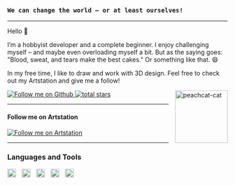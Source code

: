 ### **`We can change the world – or at least ourselves!`**
---
Hello 👋

I’m a hobbyist developer and a complete beginner. I enjoy challenging myself – and maybe even overloading myself a bit. But as the saying goes: "Blood, sweat, and tears make the best cakes." Or something like that. 😄

In my free time, I like to draw and work with 3D design. Feel free to check out my Artstation and give me a follow!

<img src="https://github.com/user-attachments/assets/f80eebc0-7fa8-429d-88c4-c6b9952b1c2e" alt="peachcat-cat" width="120px" align="right" style="margin-left: 15px;">

<p align="left">
   <a href="https://github.com/Lilithme?tab=followers">
      <img alt="Follow me on Github" title="Follow me on Github" src="https://custom-icon-badges.demolab.com/github/followers/Lilithme?color=236ad3&labelColor=1155ba&style=for-the-badge&logo=person-add&label=Follow&logoColor=white"/>
   </a>
   <a href="https://github.com/Lilithme?tab=repositories&sort=stargazers">
      <img alt="total stars" title="Total stars on GitHub" src="https://custom-icon-badges.demolab.com/github/stars/Lilithme?color=55960c&style=for-the-badge&labelColor=488207&logo=star"/>
   </a>
</p>

---

#### Follow me on Artstation

<p align="left">
   <a href="https://www.artstation.com/lilithme">
      <img alt="Follow me on Artstation" title="Follow me on Artstation" src="https://custom-icon-badges.demolab.com/badge/-Artstation-teal?style=for-the-badge&color=960c55&logo=Artstation&logoColor=white"/>
   </a>
</p>

---

### Languages and Tools

<img align="left" alt="HTML" width="20px" style="padding-right:10px;" src="https://cdn.jsdelivr.net/gh/devicons/devicon/icons/html5/html5-plain.svg" />
<img align="left" alt="CSS" width="20px" style="padding-right:10px;" src="https://cdn.jsdelivr.net/gh/devicons/devicon/icons/css3/css3-plain.svg" />
<img align="left" alt="JavaScript" width="20px" style="padding-right:10px;" src="https://cdn.jsdelivr.net/gh/devicons/devicon/icons/javascript/javascript-plain.svg" />
<img align="left" alt="GitHub" width="20px" style="padding-right:10px;" src="https://cdn.jsdelivr.net/gh/devicons/devicon/icons/github/github-original.svg" />
<img align="left" alt="Blender" width="20px" style="padding-right:10px;" src="https://cdn.jsdelivr.net/gh/devicons/devicon/icons/blender/blender-original.svg" />
<br />
